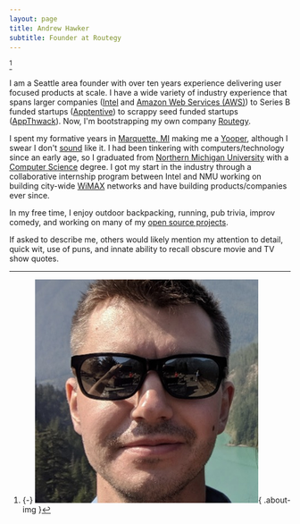 ```yaml
---
layout: page
title: Andrew Hawker
subtitle: Founder at Routegy
---
```


[^photo]

I am a Seattle area founder with over ten years experience delivering user focused products at scale. I have a wide variety of industry experience that spans larger companies ([Intel](https://intel.com) and [Amazon Web Services (AWS)](https://aws.amazon.com/)) to Series B funded startups ([Apptentive](https://apptentive.com)) to scrappy seed funded startups ([AppThwack](https://www.crunchbase.com/organization/appthwack)). Now, I'm bootstrapping my own company [Routegy](https://routegy.com).

I spent my formative years in [Marquette, MI](https://en.wikipedia.org/wiki/Marquette,_Michigan) making me a [Yooper](https://en.wikipedia.org/wiki/Yooper), although I swear I don't [sound](https://en.wikipedia.org/wiki/Upper_Peninsula_English) like it. I had been tinkering with computers/technology since an early age, so I graduated from [Northern Michigan University](https://www.nmu.edu/northern-michigan-university) with a [Computer Science](https://www.nmu.edu/mathandcomputerscience/home) degree. I got my start in the industry through a collaborative internship program between Intel and NMU working on building city-wide [WiMAX](https://en.wikipedia.org/wiki/WiMAX) networks and have building products/companies ever since.

In my free time, I enjoy outdoor backpacking, running, pub trivia, improv comedy, and working on many of my [open source projects](https://github.com/ahawker).

If asked to describe me, others would likely mention my attention to detail, quick wit, use of puns, and innate ability to recall obscure movie and TV show quotes.

[^photo]: {-}
  ![Me](/assets/images/pages/resume-me.jpg){ .about-img }
